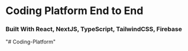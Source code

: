 # Coding Platform End to End

### Built With React, NextJS, TypeScript, TailwindCSS, Firebase


"# Coding-Platform" 
